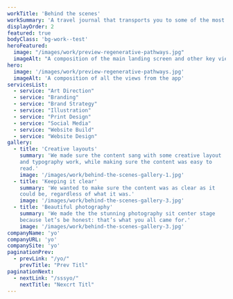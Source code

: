 ```yaml
---
workTitle: 'Behind the scenes'
workSummary: 'A travel journal that transports you to some of the most beautiful places on earth.'
displayOrder: 2
featured: true
bodyClass: 'bg-work--test'
heroFeatured:
  image: "/images/work/preview-regenerative-pathways.jpg"
  imageAlt: "A composition of the main landing screen and other key views"
hero:
  image: '/images/work/preview-regenerative-pathways.jpg'
  imageAlt: 'A composition of all the views from the app'
servicesList:
  - service: "Art Direction"
  - service: "Branding"
  - service: "Brand Strategy"
  - service: "Illustration"
  - service: "Print Design"
  - service: "Social Media"
  - service: "Website Build"
  - service: "Website Design"
gallery:
  - title: 'Creative layouts'
    summary: 'We made sure the content sang with some creative layout
    and typography work, while making sure the content was easy to
    read.'
    image: '/images/work/behind-the-scenes-gallery-1.jpg'
  - title: 'Keeping it clear'
    summary: 'We wanted to make sure the content was as clear as it
    could be, regardless of what it was.'
    image: '/images/work/behind-the-scenes-gallery-3.jpg'
  - title: 'Beautiful photography'
    summary: 'We made the the stunning photography sit center stage
    because let’s be honest: that’s what you all came for.'
    image: '/images/work/behind-the-scenes-gallery-3.jpg'
companyName: 'yo'
companyURL: 'yo'
companySite: 'yo'
paginationPrev:
  - prevLink: "/yo/"
    prevTitle: "Prev Titl"
paginationNext:
  - nextLink: "/sssyo/"
    nextTitle: "Nexcrt Titl"
---
```


